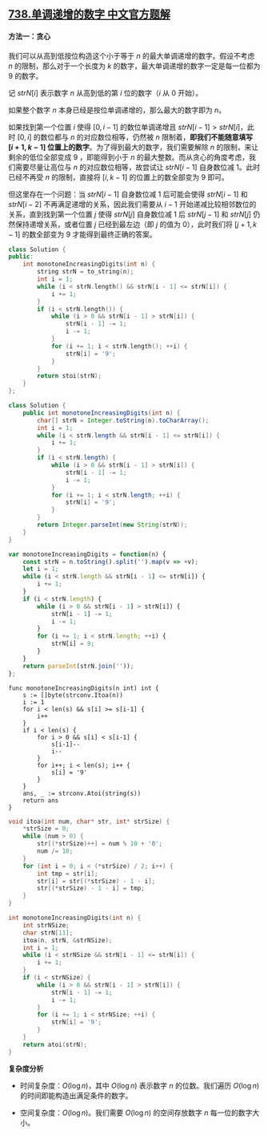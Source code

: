 ## [738.单调递增的数字 中文官方题解](https://leetcode.cn/problems/monotone-increasing-digits/solutions/100000/dan-diao-di-zeng-de-shu-zi-by-leetcode-s-5908)

#### 方法一：贪心

我们可以从高到低按位构造这个小于等于 $n$ 的最大单调递增的数字。假设不考虑 $n$ 的限制，那么对于一个长度为 $k$ 的数字，最大单调递增的数字一定是每一位都为 $9$ 的数字。

记 $\textit{strN}[i]$ 表示数字 $n$ 从高到低的第 $i$ 位的数字（$i$ 从 $0$ 开始）。

如果整个数字 $n$ 本身已经是按位单调递增的，那么最大的数字即为 $n$。

如果找到第一个位置 $i$ 使得 $[0,i-1]$ 的数位单调递增且 $\textit{strN}[i-1]>\textit{strN}[i]$，此时 $[0,i]$ 的数位都与 $n$ 的对应数位相等，仍然被 $n$ 限制着，**即我们不能随意填写 $[i+1,k-1]$ 位置上的数字**。为了得到最大的数字，我们需要解除 $n$ 的限制，来让剩余的低位全部变成 $9$ ，即能得到小于 $n$ 的最大整数。而从贪心的角度考虑，我们需要尽量让高位与 $n$ 的对应数位相等，故尝试让 $\textit{strN}[i-1]$ 自身数位减 $1$。此时已经不再受 $n$ 的限制，直接将 $[i, k-1]$ 的位置上的数全部变为 $9$ 即可。

但这里存在一个问题：当 $\textit{strN}[i-1]$ 自身数位减 $1$ 后可能会使得 $\textit{strN}[i-1]$ 和 $\textit{strN}[i-2]$ 不再满足递增的关系，因此我们需要从 $i-1$ 开始递减比较相邻数位的关系，直到找到第一个位置 $j$ 使得 $\textit{strN}[j]$ 自身数位减 $1$ 后 $\textit{strN}[j-1]$ 和 $\textit{strN}[j]$ 仍然保持递增关系，或者位置 $j$ 已经到最左边（即 $j$ 的值为 $0$），此时我们将 $[j+1,k-1]$ 的数全部变为 $9$ 才能得到最终正确的答案。

```C++ [sol1-C++]
class Solution {
public:
    int monotoneIncreasingDigits(int n) {
        string strN = to_string(n);
        int i = 1;
        while (i < strN.length() && strN[i - 1] <= strN[i]) {
            i += 1;
        }
        if (i < strN.length()) {
            while (i > 0 && strN[i - 1] > strN[i]) {
                strN[i - 1] -= 1;
                i -= 1;
            }
            for (i += 1; i < strN.length(); ++i) {
                strN[i] = '9';
            }
        }
        return stoi(strN);
    }
};
```

```Java [sol1-Java]
class Solution {
    public int monotoneIncreasingDigits(int n) {
        char[] strN = Integer.toString(n).toCharArray();
        int i = 1;
        while (i < strN.length && strN[i - 1] <= strN[i]) {
            i += 1;
        }
        if (i < strN.length) {
            while (i > 0 && strN[i - 1] > strN[i]) {
                strN[i - 1] -= 1;
                i -= 1;
            }
            for (i += 1; i < strN.length; ++i) {
                strN[i] = '9';
            }
        }
        return Integer.parseInt(new String(strN));
    }
}
```

```JavaScript [sol1-JavaScript]
var monotoneIncreasingDigits = function(n) {
    const strN = n.toString().split('').map(v => +v);
    let i = 1;
    while (i < strN.length && strN[i - 1] <= strN[i]) {
        i += 1;
    }
    if (i < strN.length) {
        while (i > 0 && strN[i - 1] > strN[i]) {
            strN[i - 1] -= 1;
            i -= 1;
        }
        for (i += 1; i < strN.length; ++i) {
            strN[i] = 9;
        }
    }
    return parseInt(strN.join(''));
};
```

```Golang [sol1-Golang]
func monotoneIncreasingDigits(n int) int {
    s := []byte(strconv.Itoa(n))
    i := 1
    for i < len(s) && s[i] >= s[i-1] {
        i++
    }
    if i < len(s) {
        for i > 0 && s[i] < s[i-1] {
            s[i-1]--
            i--
        }
        for i++; i < len(s); i++ {
            s[i] = '9'
        }
    }
    ans, _ := strconv.Atoi(string(s))
    return ans
}
```

```C [sol1-C]
void itoa(int num, char* str, int* strSize) {
    *strSize = 0;
    while (num > 0) {
        str[(*strSize)++] = num % 10 + '0';
        num /= 10;
    }
    for (int i = 0; i < (*strSize) / 2; i++) {
        int tmp = str[i];
        str[i] = str[(*strSize) - 1 - i];
        str[(*strSize) - 1 - i] = tmp;
    }
}

int monotoneIncreasingDigits(int n) {
    int strNSize;
    char strN[11];
    itoa(n, strN, &strNSize);
    int i = 1;
    while (i < strNSize && strN[i - 1] <= strN[i]) {
        i += 1;
    }
    if (i < strNSize) {
        while (i > 0 && strN[i - 1] > strN[i]) {
            strN[i - 1] -= 1;
            i -= 1;
        }
        for (i += 1; i < strNSize; ++i) {
            strN[i] = '9';
        }
    }
    return atoi(strN);
}
```

**复杂度分析**

- 时间复杂度：$O(\log n)$，其中 $O(\log n)$ 表示数字 $n$ 的位数。我们遍历 $O(\log n)$ 的时间即能构造出满足条件的数字。

- 空间复杂度：$O(\log n)$。我们需要 $O(\log n)$ 的空间存放数字 $n$ 每一位的数字大小。